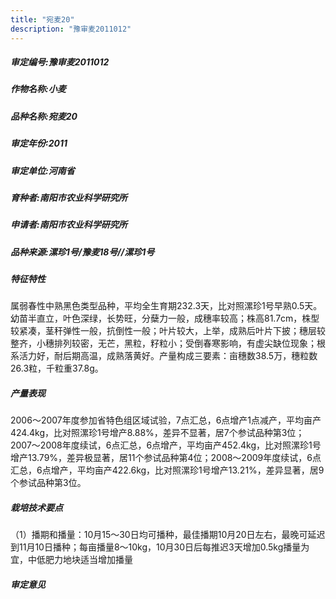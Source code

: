 ```yaml
---
title: "宛麦20"
description: "豫审麦2011012"
---
```

##### 审定编号:豫审麦2011012

##### 作物名称:小麦

##### 品种名称:宛麦20

##### 审定年份:2011

##### 审定单位:河南省

##### 育种者:南阳市农业科学研究所

##### 申请者:南阳市农业科学研究所

##### 品种来源:漯珍1号/豫麦18号//漯珍1号

##### 特征特性
属弱春性中熟黑色类型品种，平均全生育期232.3天，比对照漯珍1号早熟0.5天。幼苗半直立，叶色深绿，长势旺，分蘖力一般，成穗率较高；株高81.7cm，株型较紧凑，茎秆弹性一般，抗倒性一般；叶片较大，上举，成熟后叶片下披；穗层较整齐，小穗排列较密，无芒，黑粒，籽粒小；受倒春寒影响，有虚尖缺位现象；根系活力好，耐后期高温，成熟落黄好。产量构成三要素：亩穗数38.5万，穗粒数26.3粒，千粒重37.8g。

##### 产量表现
2006～2007年度参加省特色组区域试验，7点汇总，6点增产1点减产，平均亩产424.4kg，比对照漯珍1号增产8.88%，差异不显著，居7个参试品种第3位；2007～2008年度续试，6点汇总，6点增产，平均亩产452.4kg，比对照漯珍1号增产13.79%，差异极显著，居11个参试品种第4位；2008～2009年度续试，6点汇总，6点增产，平均亩产422.6kg，比对照漯珍1号增产13.21%，差异显著，居9个参试品种第3位。

##### 栽培技术要点
（1）播期和播量：10月15～30日均可播种，最佳播期10月20日左右，最晚可延迟到11月10日播种；每亩播量8～10kg，10月30日后每推迟3天增加0.5kg播量为宜，中低肥力地块适当增加播量

##### 审定意见

